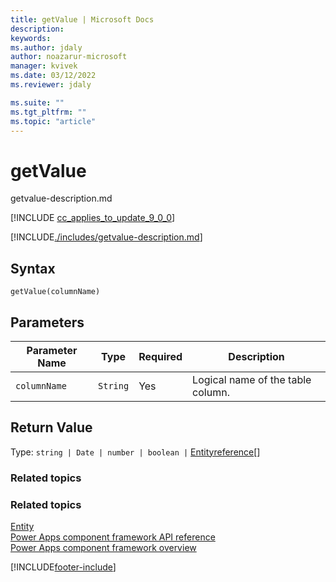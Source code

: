 ```yaml
---
title: getValue | Microsoft Docs
description: 
keywords:
ms.author: jdaly
author: noazarur-microsoft
manager: kvivek
ms.date: 03/12/2022
ms.reviewer: jdaly

ms.suite: ""
ms.tgt_pltfrm: ""
ms.topic: "article"
---
```


# getValue

getvalue-description.md

[!INCLUDE [cc_applies_to_update_9_0_0](../../../../includes/cc_applies_to_update_9_0_0.md)]

[!INCLUDE[./includes/getvalue-description.md](./includes/getvalue-description.md)]

## Syntax

`getValue(columnName)`

## Parameters

| Parameter Name|Type|Required|Description|
| ------------- |----|--------|-----------|
|`columnName`|`String`|Yes|Logical name of the table column.|

## Return Value

Type: `string | Date | number | boolean |` [Entityreference](../entityreference.md)[]

### Related topics

### Related topics

[Entity](../entity.md)<br/>
[Power Apps component framework API reference](../../reference/index.md)<br/>
[Power Apps component framework overview](../../overview.md)

[!INCLUDE[footer-include](../../../../includes/footer-banner.md)]